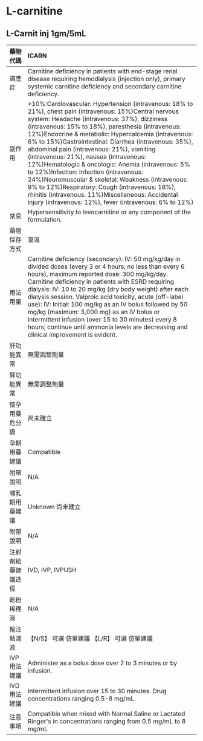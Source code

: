 # L-carnitine

## L-Carnit inj 1gm/5mL

| 藥物代碼           | ICARN                                                                                                                                                                                                                                                                                                                                                                                                                                                                                                                                                                                                                                                                                                                                  |
|:-------------------|:---------------------------------------------------------------------------------------------------------------------------------------------------------------------------------------------------------------------------------------------------------------------------------------------------------------------------------------------------------------------------------------------------------------------------------------------------------------------------------------------------------------------------------------------------------------------------------------------------------------------------------------------------------------------------------------------------------------------------------------|
| 適應症             | Carnitine deficiency in patients with end-stage renal disease requiring hemodialysis (injection only), primary systemic carnitine deficiency and secondary carnitine deficiency.                                                                                                                                                                                                                                                                                                                                                                                                                                                                                                                                                       |
| 副作用             | >10%:Cardiovascular: Hypertension (intravenous: 18% to 21%), chest pain (intravenous: 15%)Central nervous system: Headache (intravenous: 37%), dizziness (intravenous: 15% to 18%), paresthesia (intravenous: 12%)Endocrine & metabolic: Hypercalcemia (intravenous: 6% to 15%)Gastrointestinal: Diarrhea (intravenous: 35%), abdominal pain (intravenous: 21%), vomiting (intravenous: 21%), nausea (intravenous: 12%)Hematologic & oncologic: Anemia (intravenous: 5% to 12%)Infection: Infection (intravenous: 24%)Neuromuscular & skeletal: Weakness (intravenous: 9% to 12%)Respiratory: Cough (intravenous: 18%), rhinitis (intravenous: 11%)Miscellaneous: Accidental injury (intravenous: 12%), fever (intravenous: 6% to 12%) |
| 禁忌               | Hypersensitivity to levocarnitine or any component of the formulation.                                                                                                                                                                                                                                                                                                                                                                                                                                                                                                                                                                                                                                                                 |
| 藥物保存方式       | 室溫                                                                                                                                                                                                                                                                                                                                                                                                                                                                                                                                                                                                                                                                                                                                   |
| 用法用量           | Carnitine deficiency (secondary): IV: 50 mg/kg/day in divided doses (every 3 or 4 hours; no less than every 6 hours), maximum reported dose: 300 mg/kg/day. Carnitine deficiency in patients with ESRD requiring dialysis: IV: 10 to 20 mg/kg (dry body weight) after each dialysis session. Valproic acid toxicity, acute (off-label use): IV: Initial: 100 mg/kg as an IV bolus followed by 50 mg/kg (maximum: 3,000 mg) as an IV bolus or intermittent infusion (over 15 to 30 minutes) every 8 hours; continue until ammonia levels are decreasing and clinical improvement is evident.                                                                                                                                            |
| 肝功能異常         | 無需調整劑量                                                                                                                                                                                                                                                                                                                                                                                                                                                                                                                                                                                                                                                                                                                           |
| 腎功能異常         | 無需調整劑量                                                                                                                                                                                                                                                                                                                                                                                                                                                                                                                                                                                                                                                                                                                           |
| 懷孕用藥危分級     | 尚未確立                                                                                                                                                                                                                                                                                                                                                                                                                                                                                                                                                                                                                                                                                                                               |
| 孕期用藥建議       | Compatible                                                                                                                                                                                                                                                                                                                                                                                                                                                                                                                                                                                                                                                                                                                             |
| 附帶說明           | N/A                                                                                                                                                                                                                                                                                                                                                                                                                                                                                                                                                                                                                                                                                                                                    |
| 哺乳期用藥建議     | Unknown 尚未建立                                                                                                                                                                                                                                                                                                                                                                                                                                                                                                                                                                                                                                                                                                                       |
| 附帶說明           | N/A                                                                                                                                                                                                                                                                                                                                                                                                                                                                                                                                                                                                                                                                                                                                    |
| 注射劑給藥建議途徑 | IVD, IVP, IVPUSH                                                                                                                                                                                                                                                                                                                                                                                                                                                                                                                                                                                                                                                                                                                       |
| 乾粉稀釋液         | N/A                                                                                                                                                                                                                                                                                                                                                                                                                                                                                                                                                                                                                                                                                                                                    |
| 輸注點滴液         | 【N/S】 可選 仿單建議  【L/R】 可選 仿單建議                                                                                                                                                                                                                                                                                                                                                                                                                                                                                                                                                                                                                                                                                           |
| IVP 用法建議       | Administer as a bolus dose over 2 to 3 minutes or by infusion.                                                                                                                                                                                                                                                                                                                                                                                                                                                                                                                                                                                                                                                                         |
| IVD 用法建議       | Intermittent infusion over 15 to 30 minutes. Drug concentrations ranging 0.5-8 mg/mL.                                                                                                                                                                                                                                                                                                                                                                                                                                                                                                                                                                                                                                                  |
| 注意事項           | Compatible when mixed with Normal Saline or Lactated Ringer's in concentrations ranging from 0.5 mg/mL to 8 mg/mL                                                                                                                                                                                                                                                                                                                                                                                                                                                                                                                                                                                                                      |

